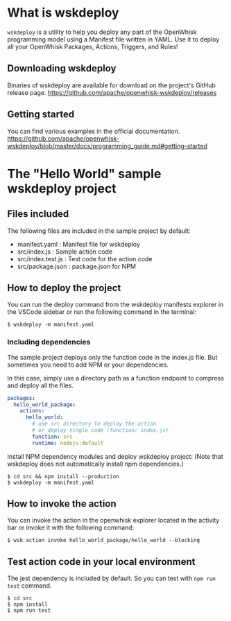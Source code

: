 # What is wskdeploy

`wskdeploy` is a utility to help you deploy any part of the OpenWhisk programming model using a Manifest file written in YAML. Use it to deploy all your OpenWhisk Packages, Actions, Triggers, and Rules!

## Downloading wskdeploy

Binaries of wskdeploy are available for download on the project's GitHub release page.
https://github.com/apache/openwhisk-wskdeploy/releases

## Getting started

You can find various examples in the official documentation.
https://github.com/apache/openwhisk-wskdeploy/blob/master/docs/programming_guide.md#getting-started


# The "Hello World" sample wskdeploy project

## Files included

The following files are included in the sample project by default:
- manifest.yaml : Manifest file for wskdeploy
- src/index.js : Sample action code
- src/index.test.js : Test code for the action code
- src/package.json : package.json for NPM

## How to deploy the project

You can run the deploy command from the wskdeploy manifests explorer in the VSCode sidebar or run the following command in the terminal:

```
$ wskdeploy -m manifest.yaml
```

### Including dependencies

The sample project deploys only the function code in the index.js file. But sometimes you need to add NPM or your dependencies.

In this case, simply use a directory path as a function endpoint to compress and deploy all the files.

```yaml
packages:
  hello_world_package:
    actions:
      hello_world:
        # use src directory to deploy the action
        # or deploy single code (function: index.js)
        function: src
        runtime: nodejs:default
```

Install NPM dependency modules and deploy wskdeploy project:
(Note that wskdeploy does not automatically install npm dependencies.)

```
$ cd src && npm install --production
$ wskdeploy -m manifest.yaml
```

## How to invoke the action

You can invoke the action in the openwhisk explorer located in the activity bar or invoke it with the following command:

```
$ wsk action invoke hello_world_package/hello_world --blocking
```

## Test action code in your local environment

The jest dependency is included by default. So you can test with `npm run test` command.

```
$ cd src
$ npm install
$ npm run test
```